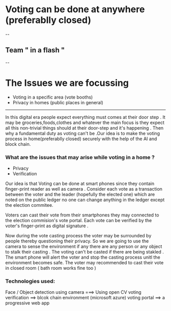 # Voting can be done at anywhere (preferablly closed)
--
 ## Team " in a flash "
 
--
# The Issues we are focussing 
* Voting in a specific area (vote booths)
* Privacy in homes (public places in general)

---

In this digital era people expect everything must comes at their door step . It may be groceries,foods,clothes and whatever
the main focus is they expect all this non-trivial things should at their door-step and it's happening . Then why a fundamental duty as voting can't be .Our idea is to make the voting process in home(preferablly closed) securely with the help of the AI and block chain.

### What are the issues that may arise while voting in a home ?

* Privacy 
* Verification

Our idea is that Voting can be done at smart phones since they contain finger-print reader as well as camera .
Consider each vote as a transaction between the voter and the leader (hopefully the elected one) which are noted on the public ledger no one can change anything in the ledger except the election commitee.

Voters can cast their vote from their smartphones they may connected to the election commision's vote portal.
Each vote can be verified by the voter's finger-print as digital signature .

Now during the vote casting process the voter may be surrounded by people thereby questioning their privacy.
So we are going to use the camera to sense the environment if any there are any person or any object to stalk their casting .
The voting can't be casted if there are being stakled . The smart phone will alert the voter and stop the casting process unitl the environment becomes safe.
The voter may recommended to cast their vote in closed room ( bath room works fine too )

### Technologies used:
Face / Object detection using camera ===>  Using open CV
voting verification ==> blcok chain environment (microsoft azure)
voting portal ==> a progressive web app


